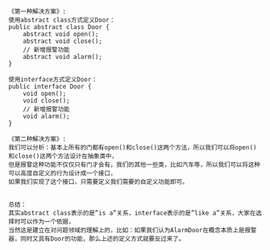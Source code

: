     
    《第一种解决方案》:
    使用abstract class方式定义Door：
    public abstract class Door {
        abstract void open();
        abstract void close();
        // 新增报警功能
        abstract void alarm();
    }
    
    使用interface方式定义Door：
    public interface Door {
        void open();
        void close();
        // 新增报警功能
        void alarm();
    }

    《第二种解决方案》: 
    我们可以分析：基本上所有的门都有open()和close()这两个方法，所以我们可以将open()和close()这两个方法设计在抽象类中，
    但是报警这种功能不仅仅只有门才会有，我们的其他一些类，比如汽车等，所以我们可以将这种可以高度自定义的行为设计成一个接口，
    如果我们实现了这个接口，只需要定义我们需要的自定义功能即可。

    
    总结：
    其实abstract class表示的是”is a”关系，interface表示的是”like a”关系，大家在选择时可以作为一个依据，
    当然这是建立在对问题领域的理解上的，比如：如果我们认为AlarmDoor在概念本质上是报警器，同时又具有Door的功能，那么上述的定义方式就要反过来了。
 